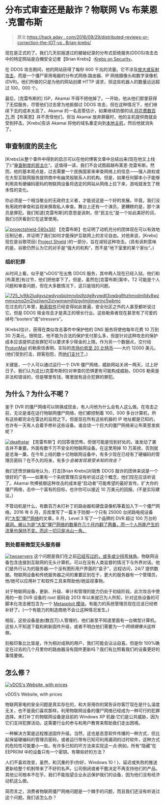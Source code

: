 # 分布式审查还是敲诈？物联网 Vs 布莱恩·克雷布斯

> 原文:[https://hack aday . com/2016/09/29/distributed-reviews-or-correction-the-IOT-vs . Brian-krebs/](https://hackaday.com/2016/09/29/distributed-censorship-or-extortion-the-iot-vs-brian-krebs/)

现在是正式的了。我们几天前报道过的被破纪录的分布式拒绝服务(DDOS)攻击击中的特定网站是白帽安全记者【Brian Krebs】:[Krebs on Security](https://krebsonsecurity.com/2016/09/krebsonsecurity-hit-with-record-ddos/)。

在 DDOS 攻击期间，他的网站获得了每秒 600 千兆的流量。它不涉及[放大或反射攻击](https://www.us-cert.gov/ncas/alerts/TA13-088A)，而是一个僵尸家用电器的分布式网络:路由器、IP 网络摄像头和数字录像机(DVR)。他们所做的只是为他的网站创建 HTTP 请求，但这些机器人的数量远远超过 100，000 个。

最后，[克雷布斯的] ISP，Akamai 不得不把他掉了。一开始，他从他们那里获得了无偿服务，尽管他们过去曾为他抵御过 DDOS 攻击，但在这种情况下，他们继续下去的成本太高了。Akamai 的一名高管估计，如果继续防御的话,[将花费数百万](https://www.bostonglobe.com/business/2016/09/23/cybercrooks-akamai/qOAhvHoohJcmkxIwg5ChKO/story.html),而【布莱恩】并不责怪他们。但当 Akamai 放弃屏蔽时，他的主机提供商就会受到抨击。[Krebs]告诉 Akamai 将他的域名重定向到[本地主机](https://en.wikipedia.org/wiki/Localhost)，然后他就消失了。

## 审查制度的民主化

[Krebs]从整个事件中得到的启示可以在他的博客文章中总结出来(现在他又上线了):“[审查制度的民主化](https://krebsonsecurity.com/2016/09/the-democratization-of-censorship/)”。这值得一读，我们不会试图超越布莱恩·克雷布斯。然而，他的基本观点是，过去需要一个民族国家来审查网络上的信息——强人政权或在大型互联网服务提供商中有幽灵般联系人的机构。但是，如果任何脚本小子能够利用具有硬编码密码的物联网设备将选定的网站从网络上拉下来，游戏就发生了根本性的变化。

你必须是一个相当敬业的无政府主义者，才能说这是一个好的发展。毕竟，我们没有用政府审查和监视来换取私人审查。舞台上还有一个演员，更糟糕的是，那个演员是罪犯。我们知道[克雷布斯]的意思是讽刺，但“民主化”是一个如此美好的词，我们讨厌看到它在这里使用。

[![projectshield-580x381](../Images/990d218ea90a71e75bc5f507f9c5ec90.png)](https://hackaday.com/wp-content/uploads/2016/09/projectshield-580x381.png) 【克雷布斯】也证明了动机充分的团体现在可以有效地压制记者，并证明了我们如何才能保护互联网上的言论自由。对他来说，[Krebs]现在是谷歌项目( [Project Shield](https://jigsaw.google.com/projects/#project-shield) )的一部分，旨在减轻这种攻击。(具有讽刺意味的是，谷歌仍然认为它的对手是“强大的机构”，而不是“地下室里的某个家伙”。)

### 组织犯罪

从时间上看，似乎是“vDOS”在出售 DDOS 服务，其中两人现在已经入狱。他们和[布莱恩]有过节，他们把他拿下了。但是，虽然在[克雷布斯]案中，T2 可能是个人问题和审查问题，但在大多数情况下，这只是钱的问题。

[![725_ly9jb2ludgvszwdyyxbolmnvbs9zdg9yywdll3vwbg9hzhmvdmlldy8wzmmxzmq2m2iyzjiwm2izywmwmjhlzgvlmjjimwrinc5wbmc](../Images/df8c0cb98a21052763161a73557ae277.png)](https://hackaday.com/wp-content/uploads/2016/09/725_ly9jb2ludgvszwdyyxbolmnvbs9zdg9yywdll3vwbg9hzhmvdmlldy8wzmmxzmq2m2iyzjiwm2izywmwmjhlzgvlmjjimwrinc5wbmc.jpg) 在过去的几年里，[勒索软件](http://arstechnica.com/security/2015/06/fbi-says-crypto-ransomware-has-raked-in-18-million-for-cybercriminals/)已经变得如此普遍，安全社区之外的人甚至都听说过它。但是 DDOS 赎金攻击才是真正的增长行业。这些勒索者现在甚至有了可爱的绰号:“booters”或“stressers”。

[Krebs]估计，获得在类似攻击事件中保护他的 DNS 服务将使他每年花费 10 万到 30 万美元。很明显，他不能为合法的保护支付那么多，但是针对这种攻击的保护成本应该提供这些罪犯可以要求多少赎金的上限。作为另一个数据点，交付给 [ProtonMail](https://protonmail.com/) 的勒索信表明，实际的[市场价低至 20 比特币](https://blog.radware.com/security/2016/05/ransom-ransom-everywhere/#comments)——大约 12000 美元。(他们受到打击，顾客抱怨，而[他们支付了](https://cointelegraph.com/news/protonmail-pays-bitcoin-ransom-to-stop-ddos-attack)。)

关键是，一个人可以通过运行一个 DVR 僵尸网络，威胁网站关闭一两天，过上好日子。我们认为这比(克雷布斯的)对审查的恐惧更有可能构成威胁。DDOS 勒索是非法和错误的，但是哪里有钱，哪里就有适合犯罪的罪犯。

## 为什么？为什么不呢？

鉴于 DVR 的僵尸网络可以转换成现金，有人问他为什么会有人这么做。在攻击之前，无论是谁在运行物联网僵尸网络，他们都控制着 100，000 多台计算机，所有这些都完全在雷达的监控之下。但是现在所有这些机器的 IP 地址都是已知的，也许有一天有人会着手修补这些设备。谁会烧一个巨大的僵尸网络来让布莱恩发疯呢？

[![deathstar](../Images/8e23b8be4c18bd8d14a220fe922c2391.png)](https://hackaday.com/wp-content/uploads/2016/09/deathstar.png) 【克雷布斯’】的回答很恐怖，但很可能是恰到好处的。谁发动了袭击并不重要。外面有数千万不安全的物联网设备。在这里用掉 10 万英镑，否则就是沧海一粟。在今年上线的数十亿物联网设备中，有多少现在已经有了硬编码的管理员密码？在不久的将来，有多少*会被发现易受未知的攻击？*

我们还愤世嫉俗地认为，打击[Brian Krebs]对销售 DDOS 敲诈的团体来说是一个很好的广告——如果有一个系统管理员没有听说过这个概念，他们现在应该听说了。Akamai 吹捧抵御这种攻击的成本是“启动者”可能希望的最好宣传。扩大你的僵尸网络，击中一个富有的目标，也许你可以接近 10 万美元的回报。(不是实际建议。)

不管动机是什么，有数百万未打补丁的路由器和硬盘录像机等着加入下一个僵尸网络。2016 年 6 月，苏库里写了一篇关于防御一个只有 25000 台闭路电视设备的[“大型”僵尸网络](https://blog.sucuri.net/2016/06/large-cctv-botnet-leveraged-ddos-attacks.html)的文章。8 月，Level 3 写了一个品牌的 DVR 超过 100 万台的[漏洞。被认为是“大型”僵尸网络的数量在几个月内翻了两番，而一个人所能产生的流量也保持不变。而这一切只是冰山一角。](http://blog.level3.com/security/attack-of-things/)

### 到处都是微型无头服务器

[![twoservers](../Images/53d8491d3c66b059b3ced9edff9193f8.png)](https://hackaday.com/wp-content/uploads/2016/09/twoservers.png) 这个问题是我们在之前[已经写过的，或多或少](http://hackaday.com/2015/09/17/tiny-headless-servers-everywhere/)[拐弯抹角](http://hackaday.com/2015/10/08/get-your-internet-out-of-my-things/)。物联网设备包含连接到互联网的无头计算机，可以在没有人类监督的情况下与外界对话。他们是外行认为的服务器:一个没有图形用户界面的“盒子”，远程访问，24/7 提供数据。物联网设备和传统服务器之间的重要区别在于，更大的服务器有一个管理员，他/她可以应用补丁和软件工具来帮助他/她监视事物。

对于物联网设备，更新、升级、审计和管理的能力仍处于初级阶段。此次攻击中使用的一些 DVR 设备的 root 密码自 2013 年以来就已为人所知，针对这些设备的可脚本化攻击被包含为一个 [Metasploit 模块](https://www.rapid7.com/db/modules/auxiliary/scanner/misc/cctv_dvr_login)。有能力的系统管理员现在应该已经修补好了。(一个有能力的制造商绝不会让这种情况发生。)

相反，这些设备是由(数百万)人管理的，他们甚至不知道里面有一台微型计算机。这些人不知道下载和刷新固件升级，或者不明白他们需要为一个*网络摄像头*这样做。

刻板印象比比皆是，作为相对成熟的用户，我们可能会沾沾自喜。但是你 100%确定在过去的几个月里你的路由器没有固件更新吗？我们有比照看我们的设备更好的事情要做。

## 怎么修？

[![vDOS's Website, with prices](../Images/ee894b5486e95fcdbcb43c3781b31118.png)](https://hackaday.com/wp-content/uploads/2016/09/vdoshome.png)

vDOS’s Website, with prices

物联网家电的安全问题是真实存在的，和大哥用你的窝告诉你客厅现在是什么温度无关，也不是我们喜欢那样。利用物联网设备的僵尸网络已经成为一种可行的犯罪选择。未打补丁的物联网设备是目前的 Windows XP 机器:它们是公共威胁，因为它们支持犯罪活动。这需要行业的参与和用户教育来帮助我们走出困境。

一种解决方案是远程推送固件升级。当然，这也是恶意软件传播的一种方式，但比起保留硬编码的管理员密码，或者运行带有已知可利用漏洞的过时软件，这种方式的危险性可能要小一些。有许多已知的坏方法来实现这一点:例如，所有“隐藏”在 EEPROM 中的设备只有一个密钥。有哪些好的方法？

人们不喜欢改变，虽然，和沉重的手(你好，Windows 10！)、延迟或失败的推送更新给整个机制带来了不好的名声。公司倒闭或者干脆决定不再支持他们的产品。其他公司根本不在乎。我们不能指望企业永远保护我们的设备，因为他们没有经济动机这么做。

简而言之，消费者物联网僵尸网络问题是一个棘手的问题，而且我们还没有听说过这个问题。我们该怎么办？